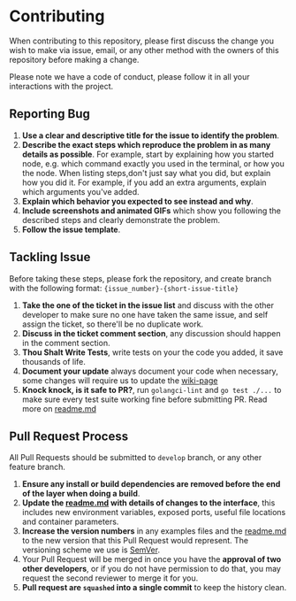 # Contributing

When contributing to this repository, please first discuss the change you wish to make via issue,
email, or any other method with the owners of this repository before making a change.

Please note we have a code of conduct, please follow it in all your interactions with the project.

## Reporting Bug

1. **Use a clear and descriptive title for the issue to identify the problem**.
2. **Describe the exact steps which reproduce the problem in as many details as possible**. For example, start by explaining how you started node, e.g. which command exactly you used in the terminal, or how you the node. When listing steps,don't just say what you did, but explain how you did it. For example, if you add an extra arguments, explain which arguments you've added.
3. **Explain which behavior you expected to see instead and why**.
4. **Include screenshots and animated GIFs** which show you following the described steps and clearly demonstrate the problem.
5. **Follow the issue template**.

## Tackling Issue

Before taking these steps, please fork the repository, and create branch with the following format: `{issue_number}-{short-issue-title}`

1. **Take the one of the ticket in the issue list** and discuss with the other developer to make sure no one have taken the same issue, and self assign the ticket, so there'll be no duplicate work.
2. **Discuss in the ticket comment section**, any discussion should happen in the comment section.
3. **Thou Shalt Write Tests**, write tests on your the code you added, it save thousands of life.
4. **Document your update** always document your code when necessary, some changes will require us to update the [wiki-page](https://github.com/zoobc/zoobc-core/wiki)
5. **Knock knock, is it safe to PR?**, run `golangci-lint` and `go test ./...` to make sure every test suite working fine before submitting PR. Read more on [readme.md](readme.md)

## Pull Request Process

All Pull Requests should be submitted to `develop` branch, or any other feature branch.

1. **Ensure any install or build dependencies are removed before the end of the layer when doing a build**.
2. **Update the [readme.md](readme.md) with details of changes to the interface**, this includes new environment variables, exposed ports, useful file locations and container parameters.
3. **Increase the version numbers** in any examples files and the [readme.md](readme.md) to the new version that this Pull Request would represent. The versioning scheme we use is [SemVer](http://semver.org/).
4. Your Pull Request will be merged in once you have the **approval of two other developers**, or if you do not have permission to do that, you may request the second reviewer to merge it for you.
5. **Pull request are `squashed` into a single commit** to keep the history clean.
